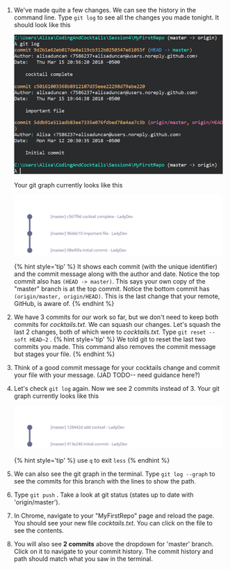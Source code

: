 1. We've made quite a few changes. We can see the history in the command line. Type `git log` <i class="fa fa-share fa-rotate-180"></i> to see all the changes you made tonight. It should look like this

   ![](images/git-log.png)

   Your git graph currently looks like this

   ![](images/git-graph-pre-squash.png)



   {% hint style='tip' %}
It shows each commit (with the unique identifier) and the commit message along with the author and date. Notice the top commit also has `(HEAD -> master)`. This says your own copy of the "master" branch is at the top commit. Notice the bottom commit has `(origin/master, origin/HEAD)`. This is the last change that your remote, GitHub, is aware of.
   {% endhint %}

1. We have 3 commits for our work so far, but we don't need to keep both commits for _cocktails.txt_. We can squash our changes. Let's squash the last 2 changes, both of which were to _cocktails.txt_. Type `git reset --soft HEAD~2` <i class="fa fa-share fa-rotate-180"></i>.
   {% hint style='tip' %}
We told git to reset the last two commits you made. This command also removes the commit message but stages your file.
   {% endhint %}

1. Think of a good commit message for your cocktails change and commit your file with your message. (JAD TODO-- need guidance here?)

1. Let's check `git log` again. Now we see 2 commits instead of 3. Your git graph currently looks like this

   ![](images/git-graph-squash.png)

      {% hint style='tip' %}
use `q` to exit `less`
   {% endhint %}

1. We can also see the git graph in the terminal. Type `git log --graph` <i class="fa fa-share fa-rotate-180"></i> to see the commits for this branch with the lines to show the path.

1. Type `git push` <i class="fa fa-share fa-rotate-180"></i>. Take a look at git status (states up to date with 'origin/master'). 

1. In Chrome, navigate to your "MyFirstRepo" page and reload the page. You should see your new file _cocktails.txt_. You can click on the file to see the contents.

1. You will also see **<span class="octicon octicon-history"></span> 2 commits** above the dropdown for 'master' branch. Click on it to navigate to your commit history. The commit history and path should match what you saw in the terminal.
